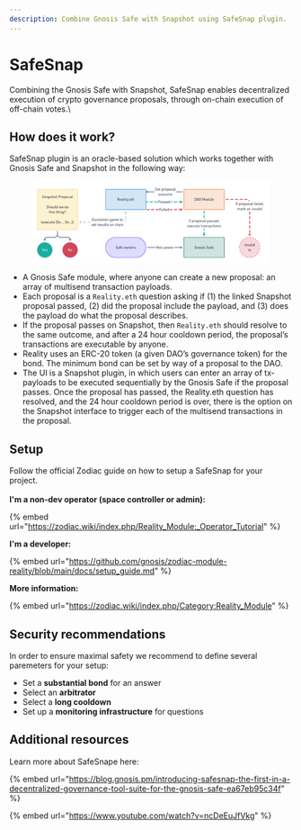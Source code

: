 ```yaml
---
description: Combine Gnosis Safe with Snapshot using SafeSnap plugin.
---
```


# SafeSnap

Combining the Gnosis Safe with Snapshot, SafeSnap enables decentralized execution of crypto governance proposals, through on-chain execution of off-chain votes.\


## How does it work? <a href="#e132" id="e132"></a>

SafeSnap plugin is an oracle-based solution which works together with Gnosis Safe and Snapshot in the following way:

<figure><img src="../.gitbook/assets/image (28).png" alt=""><figcaption></figcaption></figure>

* A Gnosis Safe module, where anyone can create a new proposal: an array of multisend transaction payloads.
* Each proposal is a `Reality.eth` question asking if (1) the linked Snapshot proposal passed, (2) did the proposal include the payload, and (3) does the payload do what the proposal describes.
* If the proposal passes on Snapshot, then `Reality.eth` should resolve to the same outcome, and after a 24 hour cooldown period, the proposal’s transactions are executable by anyone.
* Reality uses an ERC-20 token (a given DAO’s governance token) for the bond. The minimum bond can be set by way of a proposal to the DAO.
* The UI is a Snapshot plugin, in which users can enter an array of tx-payloads to be executed sequentially by the Gnosis Safe if the proposal passes. Once the proposal has passed, the Reality.eth question has resolved, and the 24 hour cooldown period is over, there is the option on the Snapshot interface to trigger each of the multisend transactions in the proposal.

## Setup

Follow the official Zodiac guide on how to setup a SafeSnap for your project.\
\
**I'm a non-dev operator (space controller or admin):**

{% embed url="https://zodiac.wiki/index.php/Reality_Module:_Operator_Tutorial" %}

**I'm a developer:**

{% embed url="https://github.com/gnosis/zodiac-module-reality/blob/main/docs/setup_guide.md" %}

**More information:**

{% embed url="https://zodiac.wiki/index.php/Category:Reality_Module" %}

## Security recommendations

In order to ensure maximal safety we recommend to define several paremeters for your setup:

* Set a **substantial bond** for an answer
* Select an **arbitrator**
* Select a **long cooldown**
* Set up a **monitoring infrastructure** for questions

## Additional resources

Learn more about SafeSnape here:

{% embed url="https://blog.gnosis.pm/introducing-safesnap-the-first-in-a-decentralized-governance-tool-suite-for-the-gnosis-safe-ea67eb95c34f" %}

{% embed url="https://www.youtube.com/watch?v=ncDeEuJfVkg" %}

